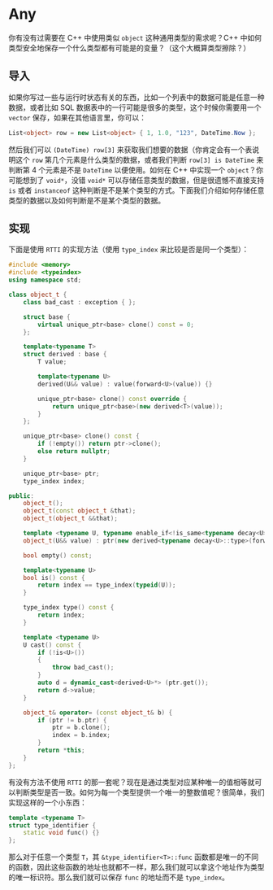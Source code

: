 # Any

你有没有过需要在 C++ 中使用类似 `object` 这种通用类型的需求呢？C++ 中如何类型安全地保存一个什么类型都有可能是的变量？（这个大概算类型擦除？）

## 导入

如果你写过一些与运行时状态有关的东西，比如一个列表中的数据可能是任意一种数据，或者比如 SQL 数据表中的一行可能是很多的类型，这个时候你需要用一个 `vector` 保存，如果在其他语言里，你可以：

```c#
List<object> row = new List<object> { 1, 1.0, "123", DateTime.Now };
```

然后我们可以 `(DateTime) row[3]` 来获取我们想要的数据（你肯定会有一个表说明这个 `row` 第几个元素是什么类型的数据，或者我们判断 `row[3] is DateTime` 来判断第 4 个元素是不是 `DateTime` 以便使用。如何在 C++ 中实现一个 `object`？你可能想到了 `void*`，没错 `void*` 可以存储任意类型的数据，但是很遗憾不直接支持 `is` 或者 `instanceof` 这种判断是不是某个类型的方式。下面我们介绍如何存储任意类型的数据以及如何判断是不是某个类型的数据。

## 实现

下面是使用 `RTTI` 的实现方法（使用 `type_index` 来比较是否是同一个类型）：

```cpp
#include <memory>
#include <typeindex>
using namespace std;

class object_t {
	class bad_cast : exception { };

	struct base {
		virtual unique_ptr<base> clone() const = 0;
	};

	template<typename T>
	struct derived : base {
		T value;

		template<typename U>
		derived(U&& value) : value(forward<U>(value)) {}

		unique_ptr<base> clone() const override {
			return unique_ptr<base>(new derived<T>(value));
		}
	};

	unique_ptr<base> clone() const {
		if (!empty()) return ptr->clone();
		else return nullptr;
	}

	unique_ptr<base> ptr;
	type_index index;

public:
	object_t();
	object_t(const object_t &that);
	object_t(object_t &&that);

	template <typename U, typename enable_if<!is_same<typename decay<U>::type, object_t>::value, bool>::type = true>
	object_t(U&& value) : ptr(new derived<typename decay<U>::type>(forward<U>(value))), index(type_index(typeid(typename decay<U>::type))) {}

	bool empty() const;

	template<typename U>
	bool is() const {
		return index == type_index(typeid(U));
	}

	type_index type() const {
		return index;
	}

	template <typename U>
	U cast() const {
		if (!is<U>())
		{
			throw bad_cast();
		}
		auto d = dynamic_cast<derived<U>*> (ptr.get());
		return d->value;
	}

	object_t& operator= (const object_t& b) {
		if (ptr != b.ptr) {
			ptr = b.clone();
			index = b.index;
		}
		return *this;
	}
};
```

有没有方法不使用 `RTTI` 的那一套呢？现在是通过类型对应某种唯一的值相等就可以判断类型是否一致。如何为每一个类型提供一个唯一的整数值呢？很简单，我们实现这样的一个小东西：

```cpp
template <typename T>
struct type_identifier {
    static void func() {}
};
```

那么对于任意一个类型 `T`，其 `&type_identifier<T>::func` 函数都是唯一的不同的函数，因此这些函数的地址也就都不一样，那么我们就可以拿这个地址作为类型的唯一标识符。那么我们就可以保存 `func` 的地址而不是 `type_index`。